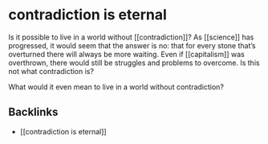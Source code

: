 # contradiction is eternal

Is it possible to live in a world without [[contradiction]]? As [[science]] has progressed, it would seem that the answer is no: that for every stone that&rsquo;s overturned there will always be more waiting. Even if [[capitalism]] was overthrown, there would still be struggles and problems to overcome. Is this not what contradiction is?

What would it even mean to live in a world without contradiction?


<a id="org815f875"></a>

## Backlinks

-   [[contradiction is eternal]]

